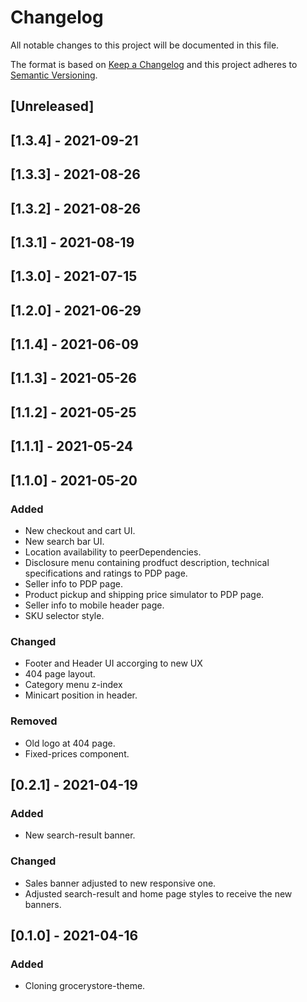 # Changelog

All notable changes to this project will be documented in this file.

The format is based on [Keep a Changelog](http://keepachangelog.com/en/1.0.0/)
and this project adheres to [Semantic Versioning](http://semver.org/spec/v2.0.0.html).

## [Unreleased]

## [1.3.4] - 2021-09-21

## [1.3.3] - 2021-08-26

## [1.3.2] - 2021-08-26

## [1.3.1] - 2021-08-19

## [1.3.0] - 2021-07-15

## [1.2.0] - 2021-06-29

## [1.1.4] - 2021-06-09

## [1.1.3] - 2021-05-26

## [1.1.2] - 2021-05-25

## [1.1.1] - 2021-05-24

## [1.1.0] - 2021-05-20

### Added

- New checkout and cart UI.
- New search bar UI.
- Location availability to peerDependencies.
- Disclosure menu containing prodfuct description, technical specifications and ratings to PDP page.
- Seller info to PDP page.
- Product pickup and shipping price simulator to PDP page.
- Seller info to mobile header page.
- SKU selector style.

### Changed

- Footer and Header UI accorging to new UX
- 404 page layout.
- Category menu z-index
- Minicart position in header.

### Removed

- Old logo at 404 page.
- Fixed-prices component.

## [0.2.1] - 2021-04-19

### Added

- New search-result banner.

### Changed

- Sales banner adjusted to new responsive one.
- Adjusted search-result and home page styles to receive the new banners.

## [0.1.0] - 2021-04-16
### Added

- Cloning grocerystore-theme.